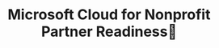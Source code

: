 ---
layout: planlist
title: Microsoft Cloud for Nonprofit Partner Readiness📃
description: Microsoft Cloud for Nonprofit Partner Readiness📃
permalink: /skilling/nonprofit
includemethod: all
includeplans:
  - nonprofit resources
showdescription: "false"
---